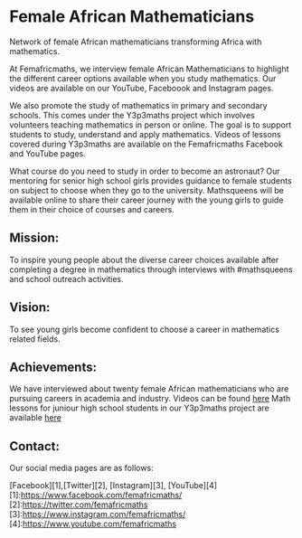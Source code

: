 # Female African Mathematicians

Network of female African mathematicians transforming Africa with mathematics.

At Femafricmaths, we interview female African Mathematicians to highlight the different career options available when you study mathematics. Our videos are available on our YouTube, Faceboook and Instagram pages.

We also promote the study of mathematics in primary and secondary schools. This comes under the Y3p3maths project which involves volunteers teaching mathematics in person or online. The goal is to support students to study, understand and apply mathematics. Videos of lessons covered during Y3p3maths are available on the Femafricmaths Facebook and YouTube pages.

What course do you need to study in order to become an astronaut? Our mentoring for senior high school girls provides guidance to female students on subject to choose when they go to the university. Mathsqueens will be available online to share their career journey with the young girls to guide them in their choice of courses and careers.


## Mission:
To inspire young people about the diverse career choices available after completing a degree in mathematics through interviews with #mathsqueens and school outreach activities.

## Vision:
To see young girls become confident to choose a career in mathematics related fields.

## Achievements:
We have interviewed about twenty female African mathematicians who are pursuing careers in academia and industry. Videos can be found [here](https://youtu.be/beVI19E9u8I)
Math lessons for juniour high school students in our Y3p3maths project are available [here](https://youtu.be/LMUrg7fUghs)

## Contact:
Our social media pages are as follows:

[Facebook][1],[Twitter][2], [Instagram][3], [YouTube][4]
[1]:https://www.facebook.com/femafricmaths/
[2]:https://twitter.com/femafricmaths
[3]:https://www.instagram.com/femafricmaths/
[4]:https://www.youtube.com/femafricmaths

 
 
 
 
